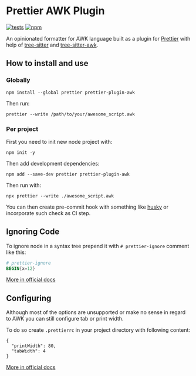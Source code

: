 # Prettier AWK Plugin

[![tests](https://github.com/Beaglefoot/prettier-plugin-awk/actions/workflows/tests.yml/badge.svg)](https://github.com/Beaglefoot/prettier-plugin-awk/actions/workflows/tests.yml)
[![npm](https://img.shields.io/npm/v/prettier-plugin-awk)](https://www.npmjs.com/package/prettier-plugin-awk)

An opinionated formatter for AWK language built as a plugin for [Prettier](https://github.com/prettier/prettier) with help of [tree-sitter](https://github.com/tree-sitter/tree-sitter) and [tree-sitter-awk](https://github.com/Beaglefoot/tree-sitter-awk).


## How to install and use

### Globally
```
npm install --global prettier prettier-plugin-awk
```

Then run:
```
prettier --write /path/to/your/awesome_script.awk
```

### Per project

First you need to init new node project with:
```
npm init -y
```

Then add development dependencies:
```
npm add --save-dev prettier prettier-plugin-awk
```

Then run with:
```
npx prettier --write ./awesome_script.awk
```

You can then create pre-commit hook with something like [husky](https://github.com/typicode/husky) or incorporate such check as CI step.


## Ignoring Code

To ignore node in a syntax tree prepend it with `# prettier-ignore` comment like this:
```awk
# prettier-ignore
BEGIN{x=12}
```

[More in official docs](https://prettier.io/docs/en/ignore.html)

## Configuring

Although most of the options are unsupported or make no sense in regard to AWK you can still configure tab or print width.

To do so create `.prettierrc` in your project directory with following content:
```
{
  "printWidth": 80,
  "tabWidth": 4
}
```

[More in official docs](https://prettier.io/docs/en/options.html)
